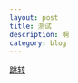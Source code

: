```yaml
---
layout: post
title: 测试
description: 啊
category: blog
---
```


[跳转](/_posts/designPatternAll/uilderPartten)
